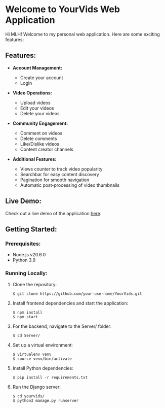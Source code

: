
# Welcome to YourVids Web Application

Hi MLH! Welcome to my personal web application. Here are some exciting features:

## Features:
- **Account Management:**
  - Create your account
  - Login

- **Video Operations:**
  - Upload videos
  - Edit your videos
  - Delete your videos

- **Community Engagement:**
  - Comment on videos
  - Delete comments
  - Like/Dislike videos
  - Content creator channels

- **Additional Features:**
  - Views counter to track video popularity
  - Searchbar for easy content discovery
  - Pagination for smooth navigation
  - Automatic post-processing of video thumbnails

## Live Demo:
Check out a live demo of the application [here](https://YourVids.live).

## Getting Started:

### Prerequisites:
- Node.js v20.6.0
- Python 3.9

### Running Locally:

1. Clone the repository:
   ```
   $ git clone https://github.com/your-username/YourVids.git
   ```
2. Install frontend dependencies and start the application:
   ```
   $ npm install
   $ npm start
   ```
3. For the backend, navigate to the Server/ folder:
   ```
   $ cd Server/
   ```
4. Set up a virtual environment:
   ```
   $ virtualenv venv
   $ source venv/bin/activate
   ```
5. Install Python dependencies:
   ```
   $ pip install -r requirements.txt
   ```
6. Run the Django server:
   ```
   $ cd yourvids/
   $ python3 manage.py runserver
   ```
